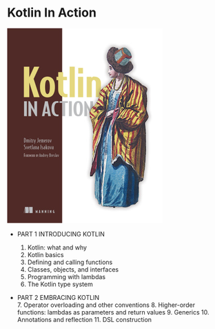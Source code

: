 # Kotlin In Action

![img.png](img.png)

- PART 1 INTRODUCING KOTLIN
    1. Kotlin: what and why
    2. Kotlin basics
    3. Defining and calling functions
    4. Classes, objects, and interfaces
    5. Programming with lambdas
    6. The Kotlin type system
   
- PART 2 EMBRACING KOTLIN  
    7. Operator overloading and other conventions
    8. Higher-order functions: lambdas as parameters and return values
    9. Generics
    10. Annotations and reflection
    11. DSL construction